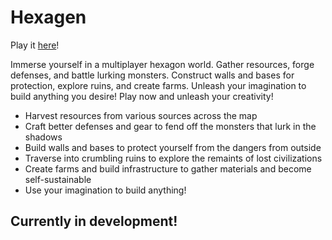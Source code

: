# Hexagen
Play it [here](https://sriramgaddam5.github.io/hexagen/)!

Immerse yourself in a multiplayer hexagon world. Gather resources, forge defenses, and battle lurking monsters. Construct walls and bases for protection, explore ruins, and create farms. Unleash your imagination to build anything you desire! Play now and unleash your creativity!

- Harvest resources from various sources across the map
- Craft better defenses and gear to fend off the monsters that lurk in the shadows
- Build walls and bases to protect yourself from the dangers from outside
- Traverse into crumbling ruins to explore the remaints of lost civilizations
- Create farms and build infrastructure to gather materials and become self-sustainable
- Use your imagination to build anything!

## Currently in development!
